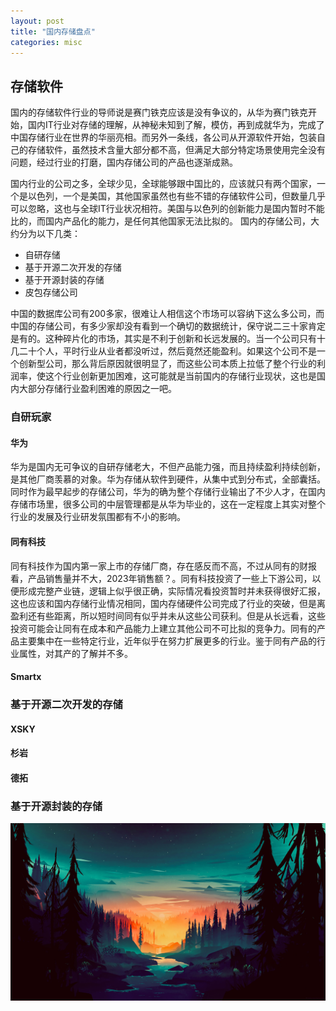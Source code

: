 ```yaml
---
layout: post
title: "国内存储盘点"
categories: misc
---
```


<h2>存储软件</h2>
国内的存储软件行业的导师说是赛门铁克应该是没有争议的，从华为赛门铁克开始，国内IT行业对存储的理解，从神秘未知到了解，模仿，再到成就华为，完成了中国存储行业在世界的华丽亮相。而另外一条线，各公司从开源软件开始，包装自己的存储软件，虽然技术含量大部分都不高，但满足大部分特定场景使用完全没有问题，经过行业的打磨，国内存储公司的产品也逐渐成熟。


国内行业的公司之多，全球少见，全球能够跟中国比的，应该就只有两个国家，一个是以色列，一个是美国，其他国家虽然也有些不错的存储软件公司，但数量几乎可以忽略，这也与全球IT行业状况相符。美国与以色列的创新能力是国内暂时不能比的，而国内产品化的能力，是任何其他国家无法比拟的。
国内的存储公司，大约分为以下几类：
* 自研存储
* 基于开源二次开发的存储
* 基于开源封装的存储
* 皮包存储公司

中国的数据库公司有200多家，很难让人相信这个市场可以容纳下这么多公司，而中国的存储公司，有多少家却没有看到一个确切的数据统计，保守说二三十家肯定是有的。这种碎片化的市场，其实是不利于创新和长远发展的。当一个公司只有十几二十个人，平时行业从业者都没听过，然后竟然还能盈利。如果这个公司不是一个创新型公司，那么背后原因就很明显了，而这些公司本质上拉低了整个行业的利润率，使这个行业创新更加困难，这可能就是当前国内的存储行业现状，这也是国内大部分存储行业盈利困难的原因之一吧。

<h3>自研玩家</h3>
<h4>华为</h4>

华为是国内无可争议的自研存储老大，不但产品能力强，而且持续盈利持续创新，是其他厂商羡慕的对象。华为存储从软件到硬件，从集中式到分布式，全部囊括。同时作为最早起步的存储公司，华为的确为整个存储行业输出了不少人才，在国内存储市场里，很多公司的中层管理都是从华为毕业的，这在一定程度上其实对整个行业的发展及行业研发氛围都有不小的影响。

<h4>同有科技</h4>
同有科技作为国内第一家上市的存储厂商，存在感反而不高，不过从同有的财报看，产品销售量并不大，2023年销售额？。同有科技投资了一些上下游公司，以便形成完整产业链，逻辑上似乎很正确，实际情况看投资暂时并未获得很好汇报，这也应该和国内存储行业情况相同，国内存储硬件公司完成了行业的突破，但是离盈利还有些距离，所以短时间同有似乎并未从这些公司获利。但是从长远看，这些投资可能会让同有在成本和产品能力上建立其他公司不可比拟的竞争力。同有的产品主要集中在一些特定行业，近年似乎在努力扩展更多的行业。鉴于同有产品的行业属性，对其产的了解并不多。

<h4>Smartx</h4>

<h3>基于开源二次开发的存储</h3>
<h4>XSKY</h4>

<h4>杉岩</h4>
<h4>德拓</h4>

<h3>基于开源封装的存储</h3>

![Sunrise](/assets/img/sunrise-forest-river-scenery-digital-art-uhdpaper.com-8K-118.jpg "Sunrise")
